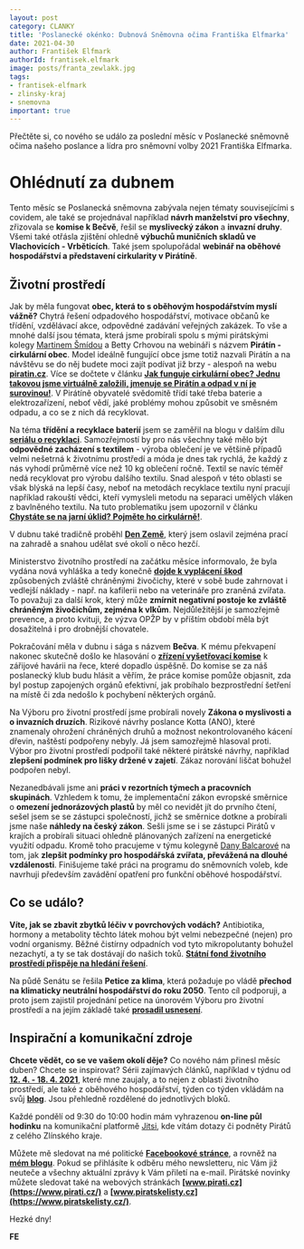 ```yaml
---
layout: post
category: CLANKY
title: 'Poslanecké okénko: Dubnová Sněmovna očima Františka Elfmarka'
date: 2021-04-30
author: František Elfmark
authorId: frantisek.elfmark
image: posts/franta_zewlakk.jpg
tags: 
- frantisek-elfmark
- zlinsky-kraj
- snemovna
important: true
---
```


Přečtěte si, co nového se událo za poslední měsíc v Poslanecké sněmovně očima našeho poslance a lídra pro sněmovní volby 2021 Františka Elfmarka.

# Ohlédnutí za dubnem
Tento měsíc se Poslanecká sněmovna zabývala nejen tématy souvisejícími s covidem, ale také se projednával například **návrh manželství pro všechny**, zřizovala se **komise k Bečvě**, řešil se **myslivecký zákon** a **invazní druhy**. Všemi také otřásla zjištění ohledně **výbuchů muničních skladů ve Vlachovicích - Vrběticích**. Také jsem spolupořádal **webinář na oběhové hospodářství a představení cirkularity v Pirátíně**.


## Životní prostředí

Jak by měla fungovat **obec, která to s oběhovým hospodářstvím myslí vážně?** Chytrá řešení odpadového hospodářství, motivace občanů ke třídění, vzdělávací akce, odpovědné zadávání veřejných zakázek. To vše a mnohé další jsou témata, která jsme probírali spolu s mými pirátskými kolegy [Martinem Šmídou](https://olomoucky.pirati.cz/lide/martin-smida/) a Betty Crhovou na webináři s názvem **Pirátín - cirkulární obec**. Model ideálně fungující obce jsme totiž nazvali Pirátín a na návštěvu se do něj budete moci zajít podívat již brzy - alespoň na webu **[piratin.cz](http://piratin.cz/)**. Více se dočtete v článku **[Jak funguje cirkulární obec? Jednu takovou jsme virtuálně založili, jmenuje se Pirátín a odpad v ní je surovinou!](https://www.frantisekelfmark.cz/jak-funguje-cirkularni-obec-jednu-takovou-jsme-virtualne-zalozili-jmenuje-se-piratin-a-odpad-v-ni-je-surovinou/)**. V Pirátíně obyvatelé svědomitě třídí také třeba baterie a elektrozařízení, neboť vědí, jaké problémy mohou způsobit ve směsném odpadu, a co se z nich dá recyklovat. 

Na téma **třídění a recyklace baterií** jsem se zaměřil na blogu v dalším dílu **[seriálu o recyklaci](https://www.frantisekelfmark.cz/baterie-nepatri-do-kose-bohuzel-tam-stale-koncivaji-6/)**. Samozřejmostí by pro nás všechny také mělo být **odpovědné zacházení s textilem** - výroba oblečení je ve většině případů velmi nešetrná k životnímu prostředí a móda je dnes tak rychlá, že každý z nás vyhodí průměrně více než 10 kg oblečení ročně. Textil se navíc téměř nedá recyklovat pro výrobu dalšího textilu. Snad alespoň v této oblasti se však blýská na lepší časy, neboť na metodách recyklace textilu nyní pracují například rakouští vědci, kteří vymysleli metodu na separaci umělých vláken z bavlněného textilu. Na tuto problematiku jsem upozornil v článku **[Chystáte se na jarní úklid? Pojměte ho cirkulárně!](https://www.frantisekelfmark.cz/chystate-se-na-jarni-uklid-pojmete-ho-cirkularne/)**.

V dubnu také tradičně proběhl **[Den Země](https://www.frantisekelfmark.cz/oslavme-nasi-planetu/)**, který jsem oslavil zejména prací na zahradě a snahou udělat své okolí o něco hezčí. 

Ministerstvo životního prostředí na začátku měsíce informovalo, že byla vydána nová vyhláška a tedy konečně **[dojde k vyplácení škod](https://www.frantisekelfmark.cz/novinky-ohledne-vlku/)** způsobených zvláště chráněnými živočichy, které v sobě bude zahrnovat i vedlejší náklady - např. na kafilerii nebo na veterináře pro zraněná zvířata. To považuji za další krok, který může **zmírnit negativní postoje ke zvláště chráněným živočichům, zejména k vlkům**. Nejdůležitější je samozřejmě prevence, a proto kvituji, že výzva OPŽP by v příštím období měla být dosažitelná i pro drobnější chovatele.  

Pokračování měla v dubnu i sága s názvem **Bečva**. K mému překvapení nakonec skutečně došlo ke hlasování o **[zřízení vyšetřovací komise](https://www.frantisekelfmark.cz/ve-snemovne-byla-zrizena-vysetrovaci-komise-k-havarii-na-rece-becve/)** k zářijové havárii na řece, které dopadlo úspěšně. Do komise se za náš poslanecký klub budu hlásit a věřím, že práce komise pomůže objasnit, zda byl postup zapojených orgánů efektivní, jak probíhalo bezprostřední šetření na místě či zda nedošlo k pochybení některých orgánů. 

Na Výboru pro životní prostředí jsme probírali novely **Zákona o myslivosti a o invazních druzích**. Rizikové návrhy poslance Kotta (ANO), které znamenaly ohrožení chráněných druhů a možnost nekontrolovaného kácení dřevin, naštěstí podpořeny nebyly. Já jsem samozřejmě hlasoval proti. Výbor pro životní prostředí podpořil také některé pirátské návrhy, například **zlepšení podmínek pro lišky držené v zajetí**. Zákaz norování liščat bohužel podpořen nebyl.

Nezanedbávali jsme ani **práci v rezortních týmech a pracovních skupinách**. Vzhledem k tomu, že implementační zákon evropské směrnice o **omezení jednorázových plastů** by měl co nevidět jít do prvního čtení, sešel jsem se se zástupci společností, jichž se směrnice dotkne a probírali jsme naše **náhledy na český zákon**. Sešli jsme se i se zástupci Pirátů v krajích a probírali situaci ohledně plánovaných zařízení na energetické využití odpadu. Kromě toho pracujeme v týmu kolegyně [Dany Balcarové](https://www.pirati.cz/lide/dana-balcarova/) na tom, jak **zlepšit podmínky pro hospodářská zvířata, převážená na dlouhé vzdálenosti**. Finišujeme také práci na programu do sněmovních voleb, kde navrhuji především zavádění opatření pro funkční oběhové hospodářství.


## Co se událo?

**Víte, jak se zbavit zbytků léčiv v povrchových vodách?** Antibiotika, hormony a metabolity těchto látek mohou být velmi nebezpečné (nejen) pro vodní organismy. Běžné čistírny odpadních vod tyto mikropolutanty bohužel nezachytí, a ty se tak dostávají do našich toků. **[Státní fond životního prostředí přispěje na hledání řešení](https://www.frantisekelfmark.cz/jak-se-zbavit-zbytku-leciv-v-povrchovych-vodach-sfzp-prispeje-na-hledani-reseni/)**.

Na půdě Senátu se řešila **Petice za klima**, která požaduje po vládě **přechod na klimaticky neutrální hospodářství do roku 2050**. Tento cíl podporuji, a proto jsem zajistil projednání petice na únorovém Výboru pro životní prostředí a na jejím základě také **[prosadil usnesení](https://www.frantisekelfmark.cz/pirati-zavazali-ministerstva-zivotniho-prostredi-a-obchodu-k-prepracovani-strategii-aby-smerovaly-k-dosazeni-klimaticke-neutrality-2050/)**.


## Inspirační a komunikační zdroje

**Chcete vědět, co se ve vašem okolí děje?** Co nového nám přinesl měsíc duben? Chcete se inspirovat? Sérii zajímavých článků, například v týdnu od **[12. 4. - 18. 4. 2021](https://www.frantisekelfmark.cz/tydenni-inspirace-clanku-12-4-18-4-2021/)**, které mne zaujaly, a to nejen z oblasti životního prostředí, ale také z oběhového hospodářství, týden co týden vkládám na svůj **[blog](https://www.frantisekelfmark.cz/)**. Jsou přehledně rozdělené do jednotlivých bloků.

Každé pondělí od 9:30 do 10:00 hodin mám vyhrazenou **on-line půl hodinku** na komunikační platformě [Jitsi](https://meet.jit.si/kancelarelfmark), kde vítám dotazy či podněty Pirátů z celého Zlínského kraje. 

Můžete mě sledovat na mé politické **[Facebookové stránce](https://www.facebook.com/FrantisekElfmark.DiS/)**, a rovněž na **[mém blogu](https://www.frantisekelfmark.cz/)**. Pokud se přihlásíte k odběru mého newsletteru, nic Vám již neuteče a všechny aktuální zprávy k Vám přiletí na e-mail. Pirátské novinky můžete sledovat také na webových stránkách **[www.pirati.cz](https://www.pirati.cz/)** a **[www.piratskelisty.cz](https://www.piratskelisty.cz/)**.

Hezké dny!

**FE**

